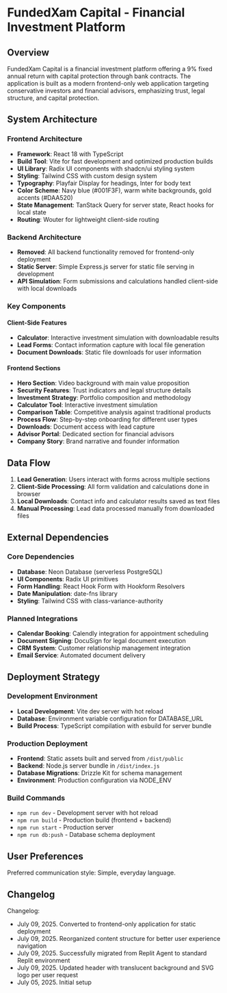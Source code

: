 # FundedXam Capital - Financial Investment Platform

## Overview

FundedXam Capital is a financial investment platform offering a 9% fixed annual return with capital protection through bank contracts. The application is built as a modern frontend-only web application targeting conservative investors and financial advisors, emphasizing trust, legal structure, and capital protection.

## System Architecture

### Frontend Architecture
- **Framework**: React 18 with TypeScript
- **Build Tool**: Vite for fast development and optimized production builds
- **UI Library**: Radix UI components with shadcn/ui styling system
- **Styling**: Tailwind CSS with custom design system
- **Typography**: Playfair Display for headings, Inter for body text
- **Color Scheme**: Navy blue (#001F3F), warm white backgrounds, gold accents (#DAA520)
- **State Management**: TanStack Query for server state, React hooks for local state
- **Routing**: Wouter for lightweight client-side routing

### Backend Architecture
- **Removed**: All backend functionality removed for frontend-only deployment
- **Static Server**: Simple Express.js server for static file serving in development
- **API Simulation**: Form submissions and calculations handled client-side with local downloads

### Key Components

#### Client-Side Features
- **Calculator**: Interactive investment simulation with downloadable results
- **Lead Forms**: Contact information capture with local file generation
- **Document Downloads**: Static file downloads for user information

#### Frontend Sections
- **Hero Section**: Video background with main value proposition
- **Security Features**: Trust indicators and legal structure details
- **Investment Strategy**: Portfolio composition and methodology
- **Calculator Tool**: Interactive investment simulation
- **Comparison Table**: Competitive analysis against traditional products
- **Process Flow**: Step-by-step onboarding for different user types
- **Downloads**: Document access with lead capture
- **Advisor Portal**: Dedicated section for financial advisors
- **Company Story**: Brand narrative and founder information

## Data Flow

1. **Lead Generation**: Users interact with forms across multiple sections
2. **Client-Side Processing**: All form validation and calculations done in browser
3. **Local Downloads**: Contact info and calculator results saved as text files
4. **Manual Processing**: Lead data processed manually from downloaded files

## External Dependencies

### Core Dependencies
- **Database**: Neon Database (serverless PostgreSQL)
- **UI Components**: Radix UI primitives
- **Form Handling**: React Hook Form with Hookform Resolvers
- **Date Manipulation**: date-fns library
- **Styling**: Tailwind CSS with class-variance-authority

### Planned Integrations
- **Calendar Booking**: Calendly integration for appointment scheduling
- **Document Signing**: DocuSign for legal document execution
- **CRM System**: Customer relationship management integration
- **Email Service**: Automated document delivery

## Deployment Strategy

### Development Environment
- **Local Development**: Vite dev server with hot reload
- **Database**: Environment variable configuration for DATABASE_URL
- **Build Process**: TypeScript compilation with esbuild for server bundle

### Production Deployment
- **Frontend**: Static assets built and served from `/dist/public`
- **Backend**: Node.js server bundle in `/dist/index.js`
- **Database Migrations**: Drizzle Kit for schema management
- **Environment**: Production configuration via NODE_ENV

### Build Commands
- `npm run dev` - Development server with hot reload
- `npm run build` - Production build (frontend + backend)
- `npm run start` - Production server
- `npm run db:push` - Database schema deployment

## User Preferences

Preferred communication style: Simple, everyday language.

## Changelog

Changelog:
- July 09, 2025. Converted to frontend-only application for static deployment
- July 09, 2025. Reorganized content structure for better user experience navigation
- July 09, 2025. Successfully migrated from Replit Agent to standard Replit environment
- July 09, 2025. Updated header with translucent background and SVG logo per user request
- July 05, 2025. Initial setup